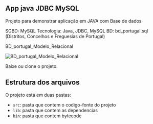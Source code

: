 ## App java JDBC MySQL
Projeto para demonstrar aplicação em JAVA com Base de dados

SGBD: MySQL
Tecnologia: Java, JDBC, MySQL
BD: bd_portugal.sql (Distritos, Concelhos e Freguesias de Portugal) 

BD_portugal_Modelo_Relacional

![BD_portugal_Modelo_Relacional](https://user-images.githubusercontent.com/97760074/150655615-0321c745-a568-4e6f-93de-8d607a2b40b7.png)

Baixe ou clone o projeto.

## Estrutura dos arquivos
O projeto está em duas pastas:
- `src`: pasta que contem o codigo-fonte do projeto
- `lib`: pasta que contem as dependencias
- `bin`: pasta que contem bytecode
